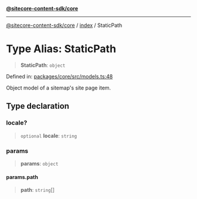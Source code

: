 [**@sitecore-content-sdk/core**](../../README.md)

***

[@sitecore-content-sdk/core](../../README.md) / [index](../README.md) / StaticPath

# Type Alias: StaticPath

> **StaticPath**: `object`

Defined in: [packages/core/src/models.ts:48](https://github.com/Sitecore/xmc-jss-dev/blob/ee74fbe95e0fc8de46ce468c8a36831db55f7aeb/packages/core/src/models.ts#L48)

Object model of a sitemap's site page item.

## Type declaration

### locale?

> `optional` **locale**: `string`

### params

> **params**: `object`

#### params.path

> **path**: `string`[]
